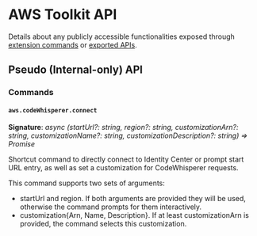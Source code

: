 # AWS Toolkit API

Details about any publicly accessible functionalities exposed through [extension commands](https://code.visualstudio.com/api/references/vscode-api#commands) or [exported APIs](https://code.visualstudio.com/api/references/vscode-api#extensions).

## Pseudo (Internal-only) API

### Commands

#### `aws.codeWhisperer.connect`

**Signature**: _async (startUrl?: string, region?: string, customizationArn?: string, customizationName?: string, customizationDescription?: string) => Promise<void>_

Shortcut command to directly connect to Identity Center or prompt start URL entry, as well as set a customization for CodeWhisperer requests.

This command supports two sets of arguments:

-   startUrl and region. If both arguments are provided they will be used, otherwise the command prompts for them interactively.
-   customization{Arn, Name, Description}. If at least customizationArn is provided, the command selects this customization.
